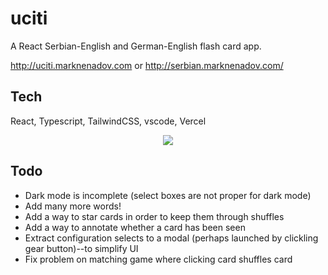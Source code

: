 # uciti

A React Serbian-English and German-English flash card app.

http://uciti.marknenadov.com or http://serbian.marknenadov.com/

## Tech

React, Typescript, TailwindCSS, vscode, Vercel

<p align="center">
  <a href="https://skillicons.dev">
    <img src="https://skillicons.dev/icons?i=react,typescript,tailwindcss,vscode,vercel" />
  </a>
</p>

## Todo

* Dark mode is incomplete (select boxes are not proper for dark mode)
* Add many more words!
* Add a way to star cards in order to keep them through shuffles
* Add a way to annotate whether a card has been seen
* Extract configuration selects to a modal (perhaps launched by clickling gear button)--to simplify UI
* Fix problem on matching game where clicking card shuffles card
